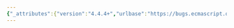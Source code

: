 ```yaml
---
{"_attributes":{"version":"4.4.4+","urlbase":"https://bugs.ecmascript.org/","maintainer":"dherman@mozilla.com"},"bug":{"bug_id":1995,"creation_ts":"2013-09-29 05:46:00 -0700","short_desc":"12.8.3, InstanceofOperator: Typo \"instanceofOperator\" -> \"InstanceofOperator\"","delta_ts":"2013-10-29 09:46:56 -0700","product":"Draft for 6th Edition","component":"editorial issue","version":"Rev 19: September 27, 2013 Draft","rep_platform":"All","op_sys":"All","bug_status":"RESOLVED","resolution":"FIXED","priority":"Normal","bug_severity":"normal","everconfirmed":true,"reporter":{"uid":"andrebargull","name":"André Bargull"},"assigned_to":{"uid":"allen","name":"Allen Wirfs-Brock"},"cc":"jmdyck","long_desc":[{"commentid":5669,"comment_count":0,"who":{"uid":"andrebargull","name":"André Bargull"},"bug_when":"2013-09-29 05:46:20 -0700","thetext":"12.8.3  Runtime Semantics: InstanceofOperator(O, C), preamble:\n\n\"instanceofOperator\" -> \"InstanceofOperator\""},{"commentid":5689,"comment_count":1,"who":{"uid":"allen","name":"Allen Wirfs-Brock"},"bug_when":"2013-09-30 12:24:42 -0700","thetext":"fixed in rev20 editor's draft"},{"commentid":5794,"comment_count":2,"who":{"uid":"jmdyck","name":"Michael Dyck"},"bug_when":"2013-10-01 20:50:14 -0700","thetext":"Similarly in 12.8.2 / group 5 / step 7:\n    Return the result of instanceofOperator(lval, rval)."},{"commentid":6170,"comment_count":3,"who":{"uid":"allen","name":"Allen Wirfs-Brock"},"bug_when":"2013-10-29 09:46:56 -0700","thetext":"fixed in rev20 draft, Oct. 28, 2013"}]}}
---
```

